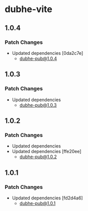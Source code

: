 # dubhe-vite

## 1.0.4

### Patch Changes

- Updated dependencies [0da2c7e]
  - dubhe-pub@1.0.4

## 1.0.3

### Patch Changes

- Updated dependencies
  - dubhe-pub@1.0.3

## 1.0.2

### Patch Changes

- Updated dependencies
- Updated dependencies [ffe20ee]
  - dubhe-pub@1.0.2

## 1.0.1

### Patch Changes

- Updated dependencies [fd2d4a6]
  - dubhe-pub@1.0.1

